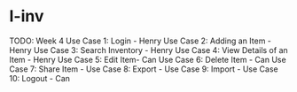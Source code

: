 # I-inv

TODO:
Week 4
  Use Case 1: Login - Henry
  Use Case 2: Adding an Item - Henry
  Use Case 3: Search Inventory - Henry
  Use Case 4: View Details of an Item - Henry
  Use Case 5: Edit Item- Can
  Use Case 6: Delete Item - Can
  Use Case 7: Share Item - 
  Use Case 8: Export - 
  Use Case 9: Import - 
  Use Case 10: Logout - Can
